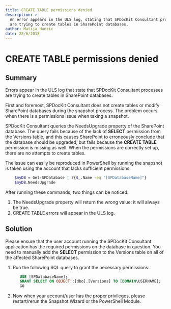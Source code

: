 ```yaml
---
title: CREATE TABLE permissions denied
description: >-
  An error appears in the ULS log, stating that SPDocKit Consultant processes
  are trying to create tables in SharePoint databases.
author: Matija Hanzic
date: 28/6/2018
---
```


# CREATE TABLE permissions denied

## **Summary**

Errors appear in the ULS log that state that SPDocKit Consultant processes are trying to create tables in SharePoint databases.

First and foremost, SPDocKit Consultant does not create tables or modify SharePoint databases during the snapshot process. The problem occurs when there is a permissions issue when taking a snapshot.

SPDocKit Consultant queries the NeedsUpgrade property of the SharePoint database. The query fails because of the lack of **SELECT** permission from the Versions table, and this causes SharePoint to erroneously conclude that the database should be upgraded, but fails because the **CREATE TABLE** permission is missing as well. When the permissions are correctly set up, there are no attempts to create tables.

The issue can easily be reproduced in PowerShell by running the snapshot is taken using the account that lacks sufficient permissions:

```bash
    $myDB = Get-SPDatabase | ?{$_.Name -eq "[SPDatabaseName]"}
    $myDB.NeedsUpgrade
```

After running these commands, two things can be noticed:

1. The NeedsUpgrade property will return the wrong value: it will always be true. 
2. CREATE TABLE errors will appear in the ULS log.

## **Solution**

Please ensure that the user account running the SPDocKit Consultant application has the required permissions on the database in question. You need to manually add the **SELECT** permission to the Versions table on all of the affected SharePoint databases.

1. Run the following SQL query to grant the necessary permissions:

   ```sql
      USE [SPDatabaseName];  
      GRANT SELECT ON OBJECT::[dbo].[Versions] TO [DOMAIN\USERNAME];  
      GO
   ```

2. Now when your account/user has the proper privileges, please restart/rerun the Snapshot Wizard or the PowerShell Module.

